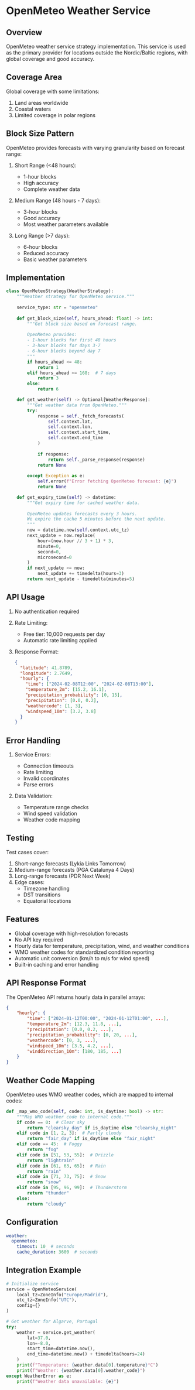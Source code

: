 # OpenMeteo Weather Service

## Overview

OpenMeteo weather service strategy implementation. This service is used as the primary provider for locations outside the Nordic/Baltic regions, with global coverage and good accuracy.

## Coverage Area

Global coverage with some limitations:
1. Land areas worldwide
2. Coastal waters
3. Limited coverage in polar regions

## Block Size Pattern

OpenMeteo provides forecasts with varying granularity based on forecast range:

1. Short Range (<48 hours):
   - 1-hour blocks
   - High accuracy
   - Complete weather data

2. Medium Range (48 hours - 7 days):
   - 3-hour blocks
   - Good accuracy
   - Most weather parameters available

3. Long Range (>7 days):
   - 6-hour blocks
   - Reduced accuracy
   - Basic weather parameters

## Implementation

```python
class OpenMeteoStrategy(WeatherStrategy):
    """Weather strategy for OpenMeteo service."""
    
    service_type: str = "openmeteo"
    
    def get_block_size(self, hours_ahead: float) -> int:
        """Get block size based on forecast range.
        
        OpenMeteo provides:
        - 1-hour blocks for first 48 hours
        - 3-hour blocks for days 3-7
        - 6-hour blocks beyond day 7
        """
        if hours_ahead <= 48:
            return 1
        elif hours_ahead <= 168:  # 7 days
            return 3
        else:
            return 6

    def get_weather(self) -> Optional[WeatherResponse]:
        """Get weather data from OpenMeteo."""
        try:
            response = self._fetch_forecasts(
                self.context.lat,
                self.context.lon,
                self.context.start_time,
                self.context.end_time
            )
            
            if response:
                return self._parse_response(response)
            return None
            
        except Exception as e:
            self.error(f"Error fetching OpenMeteo forecast: {e}")
            return None

    def get_expiry_time(self) -> datetime:
        """Get expiry time for cached weather data.
        
        OpenMeteo updates forecasts every 3 hours.
        We expire the cache 5 minutes before the next update.
        """
        now = datetime.now(self.context.utc_tz)
        next_update = now.replace(
            hour=(now.hour // 3 + 1) * 3,
            minute=0,
            second=0,
            microsecond=0
        )
        if next_update <= now:
            next_update += timedelta(hours=3)
        return next_update - timedelta(minutes=5)
```

## API Usage

1. No authentication required
2. Rate Limiting:
   - Free tier: 10,000 requests per day
   - Automatic rate limiting applied

3. Response Format:
   ```json
   {
     "latitude": 41.8789,
     "longitude": 2.7649,
     "hourly": {
       "time": ["2024-02-08T12:00", "2024-02-08T13:00"],
       "temperature_2m": [15.2, 16.1],
       "precipitation_probability": [0, 15],
       "precipitation": [0.0, 0.2],
       "weathercode": [1, 3],
       "windspeed_10m": [3.2, 3.8]
     }
   }
   ```

## Error Handling

1. Service Errors:
   - Connection timeouts
   - Rate limiting
   - Invalid coordinates
   - Parse errors

2. Data Validation:
   - Temperature range checks
   - Wind speed validation
   - Weather code mapping

## Testing

Test cases cover:
1. Short-range forecasts (Lykia Links Tomorrow)
2. Medium-range forecasts (PGA Catalunya 4 Days)
3. Long-range forecasts (PDR Next Week)
4. Edge cases:
   - Timezone handling
   - DST transitions
   - Equatorial locations

## Features

- Global coverage with high-resolution forecasts
- No API key required
- Hourly data for temperature, precipitation, wind, and weather conditions
- WMO weather codes for standardized condition reporting
- Automatic unit conversion (km/h to m/s for wind speed)
- Built-in caching and error handling

## API Response Format

The OpenMeteo API returns hourly data in parallel arrays:

```json
{
    "hourly": {
        "time": ["2024-01-12T00:00", "2024-01-12T01:00", ...],
        "temperature_2m": [12.3, 11.8, ...],
        "precipitation": [0.0, 0.2, ...],
        "precipitation_probability": [0, 20, ...],
        "weathercode": [0, 3, ...],
        "windspeed_10m": [3.5, 4.2, ...],
        "winddirection_10m": [180, 185, ...]
    }
}
```

## Weather Code Mapping

OpenMeteo uses WMO weather codes, which are mapped to internal codes:

```python
def _map_wmo_code(self, code: int, is_daytime: bool) -> str:
    """Map WMO weather code to internal code."""
    if code == 0:  # Clear sky
        return "clearsky_day" if is_daytime else "clearsky_night"
    elif code in [1, 2, 3]:  # Partly cloudy
        return "fair_day" if is_daytime else "fair_night"
    elif code == 45:  # Foggy
        return "fog"
    elif code in [51, 53, 55]:  # Drizzle
        return "lightrain"
    elif code in [61, 63, 65]:  # Rain
        return "rain"
    elif code in [71, 73, 75]:  # Snow
        return "snow"
    elif code in [95, 96, 99]:  # Thunderstorm
        return "thunder"
    else:
        return "cloudy"
```

## Configuration

```yaml
weather:
  openmeteo:
    timeout: 10  # seconds
    cache_duration: 3600  # seconds
```

## Integration Example

```python
# Initialize service
service = OpenMeteoService(
    local_tz=ZoneInfo("Europe/Madrid"),
    utc_tz=ZoneInfo("UTC"),
    config={}
)

# Get weather for Algarve, Portugal
try:
    weather = service.get_weather(
        lat=37.0,
        lon=-8.0,
        start_time=datetime.now(),
        end_time=datetime.now() + timedelta(hours=24)
    )
    print(f"Temperature: {weather.data[0].temperature}°C")
    print(f"Weather: {weather.data[0].weather_code}")
except WeatherError as e:
    print(f"Weather data unavailable: {e}")
``` 